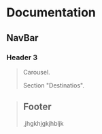Documentation
====================

NavBar
---------------------


### Header 3

> Carousel.
> 
> Section "Destinatios".

> ## Footer
> ,jhgkhjgkjhbljk
